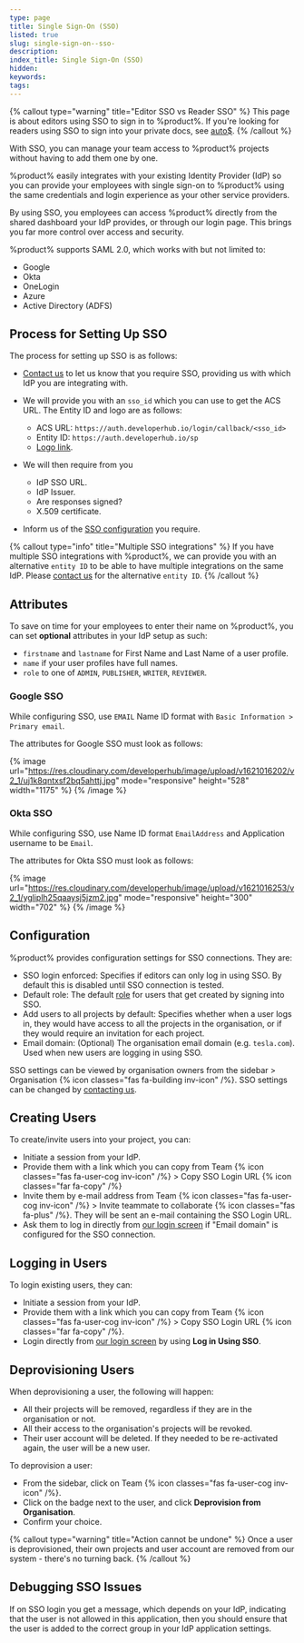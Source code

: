 ```yaml
---
type: page
title: Single Sign-On (SSO)
listed: true
slug: single-sign-on--sso-
description: 
index_title: Single Sign-On (SSO)
hidden: 
keywords: 
tags: 
---
```


{% callout type="warning" title="Editor SSO vs Reader SSO" %}
This page is about editors using SSO to sign in to %product%. If you're looking for readers using SSO to sign into your private docs, see [auto$](/support-center/reader-single-sign-on).
{% /callout %}

With SSO, you can manage your team access to %product% projects without having to add them one by one.

%product% easily integrates with your existing Identity Provider (IdP) so you can provide your employees with single sign-on to %product% using the same credentials and login experience as your other service providers.

By using SSO, you employees can access %product% directly from the shared dashboard your IdP provides, or through our login page. This brings you far more control over access and security.

%product% supports SAML 2.0, which works with but not limited to:

- Google
- Okta
- OneLogin
- Azure
- Active Directory (ADFS)

## Process for Setting Up SSO

The process for setting up SSO is as follows:

- [Contact us](/support-center/contact-us) to let us know that you require SSO, providing us with which IdP you are integrating with.
- We will provide you with an `sso_id` which you can use to get the ACS URL. The Entity ID and logo are as follows:
    - ACS URL: `https://auth.developerhub.io/login/callback/<sso_id>`
    - Entity ID: `https://auth.developerhub.io/sp`
    - [Logo link](https://res.cloudinary.com/developerhub/image/upload/v1561908888/1/gmoiyrndwsboeffgiz1x.svg).

- We will then require from you 
    - IdP SSO URL.
    - IdP Issuer.
    - Are responses signed?
    - X.509 certificate.

- Inform us of the [SSO configuration](/support-center/single-sign-on--sso-#configuration) you require.

{% callout type="info" title="Multiple SSO integrations" %}
If you have multiple SSO integrations with %product%, we can provide you with an alternative `entity ID` to be able to have multiple integrations on the same IdP. Please [contact us](/support-center/contact-us) for the alternative `entity ID`.
{% /callout %}

## Attributes

To save on time for your employees to enter their name on %product%, you can set **optional** attributes in your IdP setup as such:

- `firstname` and `lastname` for First Name and Last Name of a user profile.
- `name` if your user profiles have full names.
- `role` to one of `ADMIN`, `PUBLISHER`, `WRITER`, `REVIEWER`.

### Google SSO

While configuring SSO, use `EMAIL` Name ID format with `Basic Information > Primary email`.

The attributes for Google SSO must look as follows:

{% image url="https://res.cloudinary.com/developerhub/image/upload/v1621016202/v2_1/uj1k8qntxsf2bq5ahttj.jpg" mode="responsive" height="528" width="1175" %}
{% /image %}

### Okta SSO

While configuring SSO, use Name ID format `EmailAddress` and Application username to be `Email`.

The attributes for Okta SSO must look as follows:

{% image url="https://res.cloudinary.com/developerhub/image/upload/v1621016253/v2_1/ygliplh25qaaysj5jzm2.jpg" mode="responsive" height="300" width="702" %}
{% /image %}

## Configuration

%product% provides configuration settings for SSO connections. They are:

- SSO login enforced: Specifies if editors can only log in using SSO. By default this is disabled until SSO connection is tested.
- Default role: The default [role](/support-center/collaboration#user-roles) for users that get created by signing into SSO.
- Add users to all projects by default: Specifies whether when a user logs in, they would have access to all the projects in the organisation, or if they would require an invitation for each project.
- Email domain: (Optional) The organisation email domain (e.g. `tesla.com`). Used when new users are logging in using SSO.

SSO settings can be viewed by organisation owners from the sidebar &gt; Organisation {% icon classes="fas fa-building inv-icon" /%}. SSO settings can be changed by [contacting us](/support-center/contact-us).

## Creating Users

To create/invite users into your project, you can:

- Initiate a session from your IdP.
- Provide them with a link which you can copy from Team {% icon classes="fas fa-user-cog inv-icon" /%} &gt; Copy SSO Login URL {% icon classes="far fa-copy" /%}
- Invite them by e-mail address from Team {% icon classes="fas fa-user-cog inv-icon" /%} &gt; Invite teammate to collaborate {% icon classes="fas fa-plus" /%}. They will be sent an e-mail containing the SSO Login URL.
- Ask them to log in directly from [our login screen](https://app.developerhub.io/login) if "Email domain" is configured for the SSO connection.

## Logging in Users

To login existing users, they can:

- Initiate a session from your IdP.
- Provide them with a link which you can copy from Team {% icon classes="fas fa-user-cog inv-icon" /%} &gt; Copy SSO Login URL {% icon classes="far fa-copy" /%}.
- Login directly from [our login screen](https://app.developerhub.io/login) by using **Log in Using SSO**.

## Deprovisioning Users

When deprovisioning a user, the following will happen:

- All their projects will be removed, regardless if they are in the organisation or not.
- All their access to the organisation's projects will be revoked.
- Their user account will be deleted. If they needed to be re-activated again, the user will be a new user.

To deprovision a user:

- From the sidebar, click on Team {% icon classes="fas fa-user-cog inv-icon" /%}.
- Click on the badge next to the user, and click **Deprovision from Organisation**.
- Confirm your choice.

{% callout type="warning" title="Action cannot be undone" %}
Once a user is deprovisioned, their own projects and user account are removed from our system - there's no turning back.
{% /callout %}

## Debugging SSO Issues

If on SSO login you get a message, which depends on your IdP, indicating that the user is not allowed in this application, then you should ensure that the user is added to the correct group in your IdP application settings.